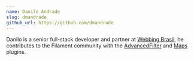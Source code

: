 ```yaml
---
name: Danilo Andrade
slug: dmandrade
github_url: https://github.com/dmandrade
---
```


Danilo is a senior full-stack developer and partner at [Webbing Brasil](https://webbingbrasil.com.br/), he contributes to the Filament community with the [AdvancedFilter](https://github.com/webbingbrasil/filament-advancedfilter) and [Maps](https://github.com/webbingbrasil/filament-maps) plugins.
